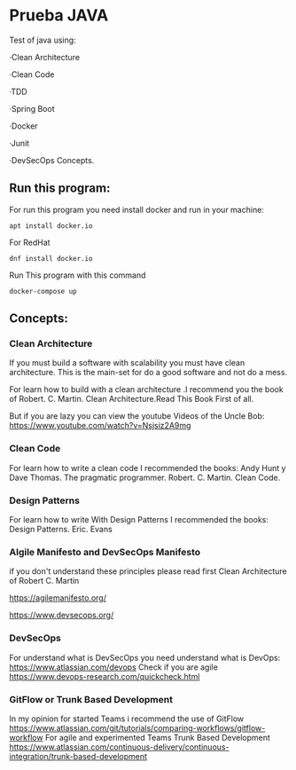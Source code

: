 # Prueba JAVA
Test of java using:

·Clean Architecture

·Clean Code

·TDD

·Spring Boot

·Docker

·Junit

·DevSecOps Concepts.

## Run this program:
For run this program you need install docker and run in your machine:

```
apt install docker.io
```
For RedHat
```
dnf install docker.io
```
Run This program with this command
```
docker-compose up
```

## Concepts:
### Clean Architecture
If you must build a software with scalability you must have clean architecture.
This is the main-set for do a good software and not do a mess.

For learn how to build with a clean architecture .I recommend you the book of Robert. C. Martin. Clean Architecture.Read This Book First of all.  

But if you are lazy you can view the youtube Videos of the Uncle Bob:
https://www.youtube.com/watch?v=Nsjsiz2A9mg

### Clean Code
For learn how to write a clean code I recommended the books:
Andy Hunt y Dave Thomas. The pragmatic programmer.
Robert. C. Martin. Clean Code.

### Design Patterns
For learn how to write With Design Patterns I recommended the books:
Design Patterns. Eric. Evans 

### Algile Manifesto and DevSecOps Manifesto
if you don't understand these principles please read first Clean Architecture of Robert C. Martin

https://agilemanifesto.org/

https://www.devsecops.org/

### DevSecOps
For understand what is DevSecOps you need understand what is DevOps:
https://www.atlassian.com/devops
Check if you are agile
https://www.devops-research.com/quickcheck.html

### GitFlow or Trunk Based Development
In my opinion for started Teams i recommend the use of GitFlow
https://www.atlassian.com/git/tutorials/comparing-workflows/gitflow-workflow
For agile and experimented Teams Trunk Based Development
https://www.atlassian.com/continuous-delivery/continuous-integration/trunk-based-development





